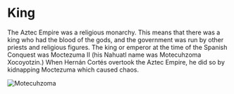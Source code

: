 # King

The Aztec Empire was a religious monarchy. This means that there was a king who
had the blood of the gods, and the government was run by other priests and
religious figures. The king or emperor at the time of the Spanish Conquest was
Moctezuma II (his Nahuatl name was Motecuhzoma Xocoyotzin.) When Hernán Cortés
overtook the Aztec Empire, he did so by kidnapping Moctezuma which caused chaos.

![Motecuhzoma](https://static.wikia.nocookie.net/deadliestfiction/images/1/1a/Moctezuma.jpg/revision/latest)
